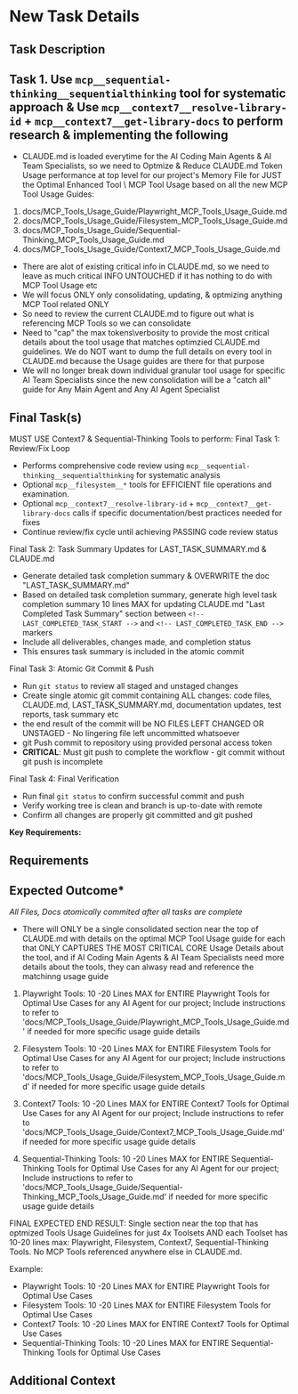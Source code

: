 # New Task Details

## Task Description

## Task 1. Use `mcp__sequential-thinking__sequentialthinking` tool for systematic approach & Use `mcp__context7__resolve-library-id` + `mcp__context7__get-library-docs` to perform research & implementing the following

- CLAUDE.md is loaded everytime for the AI Coding Main Agents & AI Team Specialists, so we need to Optmize & Reduce CLAUDE.md Token Usage performance at top level for our project's Memory File for JUST the Optimal Enhanced Tool \ MCP Tool Usage based on all the new MCP Tool Usage Guides:

1. docs/MCP_Tools_Usage_Guide/Playwright_MCP_Tools_Usage_Guide.md
2. docs/MCP_Tools_Usage_Guide/Filesystem_MCP_Tools_Usage_Guide.md
3. docs/MCP_Tools_Usage_Guide/Sequential-Thinking_MCP_Tools_Usage_Guide.md
4. docs/MCP_Tools_Usage_Guide/Context7_MCP_Tools_Usage_Guide.md

- There are alot of existing critical info in CLAUDE.md, so we need to leave as much critical INFO UNTOUCHED if it has nothing to do with MCP Tool Usage etc
- We will focus ONLY only consolidating, updating, & optmizing anything MCP Tool related ONLY
- So need to review the current CLAUDE.md to figure out what is referencing MCP Tools so we can consolidate
- Need to "cap" the max tokens\verbosity to provide the most critical details about the tool usage that matches optimzied CLAUDE.md guidelines.  We do NOT want to dump the full details on every tool in CLAUDE.md because the Usage guides are there for that purpose
- We will no longer break down individual granular tool usage for specific AI Team Specialists since the new consolidation will be a "catch all" guide for Any Main Agent and Any AI Agent Specialist

## Final Task(s)

MUST USE Context7 & Sequential-Thinking Tools to perform: Final Task 1: Review/Fix Loop

- Performs comprehensive code review using `mcp__sequential-thinking__sequentialthinking` for systematic analysis
- Optional `mcp__filesystem__*` tools for EFFICIENT file operations and examination.
- Optional `mcp__context7__resolve-library-id` + `mcp__context7__get-library-docs` calls if specific documentation/best practices needed for fixes
- Continue review/fix cycle until achieving PASSING code review status

Final Task 2: Task Summary Updates for LAST_TASK_SUMMARY.md & CLAUDE.md

- Generate detailed task completion summary & OVERWRITE the doc "LAST_TASK_SUMMARY.md"
- Based on detailed task completion summary, generate high level task completion summary 10 lines MAX for updating CLAUDE.md "Last Completed Task Summary" section between `<!-- LAST_COMPLETED_TASK_START -->` and `<!-- LAST_COMPLETED_TASK_END -->` markers
- Include all deliverables, changes made, and completion status
- This ensures task summary is included in the atomic commit

Final Task 3: Atomic Git Commit & Push

- Run `git status` to review all staged and unstaged changes
- Create single atomic git commit containing ALL changes: code files, CLAUDE.md, LAST_TASK_SUMMARY.md, documentation updates, test reports, task summary etc
- the end result of the commit will be NO FILES LEFT CHANGED OR UNSTAGED - No lingering file left uncommitted whatsoever
- git Push commit to repository using provided personal access token
- **CRITICAL**: Must git push to complete the workflow - git commit without git push is incomplete

Final Task 4: Final Verification

- Run final `git status` to confirm successful commit and push
- Verify working tree is clean and branch is up-to-date with remote
- Confirm all changes are properly git committed and git pushed

**Key Requirements:**

## Requirements

## Expected Outcome*

*All Files, Docs atomically commited after all tasks are complete*

- There will ONLY be a single consolidated section near the top of CLAUDE.md with details on the optimal MCP Tool Usage guide for each that ONLY CAPTURES THE MOST CRITICAL CORE Usage Details about the tool, and if AI Coding Main Agents & AI Team Specialists need more details about the tools, they can alwasy read and reference the matchinng usage guide

1. Playwright Tools: 10 -20 Lines MAX for ENTIRE Playwright Tools for Optimal Use Cases for any AI Agent for our project; Include instructions to refer to 'docs/MCP_Tools_Usage_Guide/Playwright_MCP_Tools_Usage_Guide.md' if needed for more specific usage guide details

2. Filesystem Tools: 10 -20 Lines MAX for ENTIRE Filesystem Tools for Optimal Use Cases for any AI Agent for our project; Include instructions to refer to 'docs/MCP_Tools_Usage_Guide/Filesystem_MCP_Tools_Usage_Guide.md' if needed for more specific usage guide details

3. Context7 Tools: 10 -20 Lines MAX for ENTIRE Context7 Tools for Optimal Use Cases for any AI Agent for our project; Include instructions to refer to 'docs/MCP_Tools_Usage_Guide/Context7_MCP_Tools_Usage_Guide.md' if needed for more specific usage guide details

4. Sequential-Thinking Tools: 10 -20 Lines MAX for ENTIRE Sequential-Thinking Tools for Optimal Use Cases for any AI Agent for our project; Include instructions to refer to 'docs/MCP_Tools_Usage_Guide/Sequential-Thinking_MCP_Tools_Usage_Guide.md' if needed for more specific usage guide details

FINAL EXPECTED END RESULT: Single section near the top that has optmized Tools Usage Guidelines for just 4x Toolsets AND each Toolset has 10-20 lines max: Playwright, Filesystem, Context7, Sequential-Thinking Tools.  No MCP Tools referenced anywhere else in CLAUDE.md.

Example:

- Playwright Tools: 10 -20 Lines MAX for ENTIRE Playwright Tools for Optimal Use Cases
- Filesystem Tools: 10 -20 Lines MAX for ENTIRE Filesystem Tools for Optimal Use Cases
- Context7 Tools: 10 -20 Lines MAX for ENTIRE Context7 Tools for Optimal Use Cases
- Sequential-Thinking Tools: 10 -20 Lines MAX for ENTIRE Sequential-Thinking Tools for Optimal Use Cases

## Additional Context
